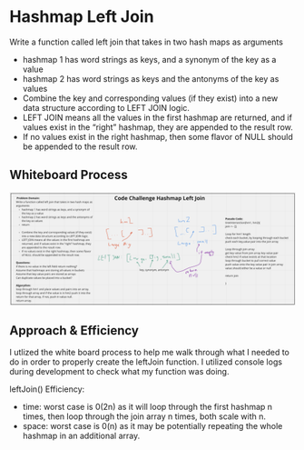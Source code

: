# Hashmap Left Join
<!-- Description of the challenge -->
Write a function called left join that takes in two hash maps as arguments
- hashmap 1 has word strings as keys, and a synonym of the key as a value
- hashmap 2 has word strings as keys and the antonyms of the key as values
- Combine the key and corresponding values (if they exist) into a new data structure according to LEFT JOIN logic.
- LEFT JOIN means all the values in the first hashmap are returned, and if values exist in the “right” hashmap, they are appended to the result row.
- If no values exist in the right hashmap, then some flavor of NULL should be appended to the result row.

## Whiteboard Process
<!-- Embedded whiteboard image -->
![whiteboard img](./hashmap-left-join.png)

## Approach & Efficiency
<!-- What approach did you take? Discuss Why. What is the Big O space/time for this approach? -->
I utlized the white board process to help me walk through what I needed to do in order to properly create the leftJoin function. I utilized console logs during development to check what my function was doing.

leftJoin() Efficiency:
- time: worst case is 0(2n) as it will loop through the first hashmap n times, then loop through the join array n times, both scale with n.
- space: worst case is 0(n) as it may be potentially repeating the whole hashmap in an additional array.